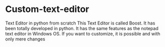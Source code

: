 # Custom-text-editor
Text Editor in python from scratch
This Text Editor is called Boost. It has been totally developed in python. It has the same features as the notepad text editor in Windows OS. If you want to customize, it is possible and with only mere changes
